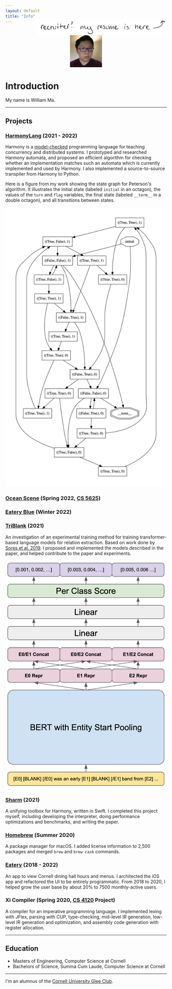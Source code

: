 ```yaml
---
layout: default
title: "Info"
---
```


<img src="resumelink.jpg" height="50px" style="float: right; margin-top:-30px;">

<center style="clear: right;">
<img class="profile_picture" src="pfp.JPG" alt="Profile Picture" width="100px" height="100px">
</center>

# Introduction

My name is William Ma.

---

## Projects

### [HarmonyLang](https://harmony.cs.cornell.edu) (2021 - 2022)

Harmony is a [model-checked](https://en.wikipedia.org/wiki/Model_checking) programming language for teaching concurrency and distributed systems. I prototyped and researched Harmony automata, and proposed an efficient algorithm for checking whether an implementation matches such an automata which is currently implemented and used by Harmony. I also implemented a source-to-source transpiler from Harmony to Python.

Here is a figure from my work showing the state graph for Peterson's algorithm. It illustrates the initial state (labeled `initial` in an octagon), the values of the `turn` and `flag` variables, the final state (labeled `__term__` in a double octagon), and all transitions between states.

<a href="PetersonStateGraph.png"><img class="figure" id="peterson-state-graph" src="PetersonStateGraph.png"></a>

### [Ocean Scene](https://github.com/whoiswillma/cs5625-final-project.git) (Spring 2022, [CS 5625](https://www.cs.cornell.edu/courses/cs5625/2022sp/))

### [Eatery Blue](https://github.com/cuappdev/eatery-blue-ios) (Winter 2022)

### [TriBlank](https://github.com/kabirwalia8300/TriBlank-paper/blob/main/TRIBLANK.pdf) (2021)

An investigation of an experimental training method for training transformer-based language models for relation extraction. Based on work done by [Sores et al. 2019](https://aclanthology.org/P19-1279.pdf). I proposed and implemented the models described in the paper, and helped contribute to the paper and experiments.

<a href="TriBlankModelOverview.png"><img class="figure" id="triblank-model-overview" src="TriBlankModelOverview.png"></a>

### [Sharm](https://github.com/whoiswillma/swift-harmony/blob/master/SharmPaper.pdf) (2021)

A unifying toolbox for Harmony, written in Swift. I completed this project myself, including developing the interpreter, doing performance optimizations and benchmarks, and writing the paper.

### [Homebrew](https://brew.sh/) (Summer 2020)

A package manager for macOS. I added license information to 2,500 packages and merged `brew` and `brew cask` commands.

### [Eatery](https://www.cornellappdev.com/eatery) (2018 - 2022)

An app to view Cornell dining hall hours and menus. I architected the iOS app and refactored the UI to be entirely programmatic. From 2018 to 2020, I helped grow the user base by about 20% to 7500 monthly-active users.

### Xi Compiler (Spring 2020, [CS 4120](https://www.cs.cornell.edu/courses/cs4120/2020sp/) Project)

A compiler for an imperative programming language. I implemented lexing with JFlex, parsing with CUP, type-checking, mid-level IR generation, low-level IR generation and optimization, and assembly code generation with register allocation.

---

## Education

 * Masters of Engineering, Computer Science at Cornell
 * Bachelors of Science, Summa Cum Laude, Computer Science at Cornell

---

I'm an alumnus of the [Cornell University Glee Club](https://www.gleeclub.com).
